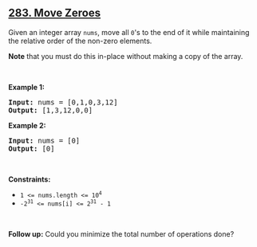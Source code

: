 <h2><a href="https://leetcode.com/problems/move-zeroes">283. Move Zeroes</a></h2><p>Given an integer array <code>nums</code>, move all <code>0</code>&#39;s to the end of it while maintaining the relative order of the non-zero elements.</p>

<p><strong>Note</strong> that you must do this in-place without making a copy of the array.</p>

<p>&nbsp;</p>
<p><strong class="example">Example 1:</strong></p>
<pre><strong>Input:</strong> nums = [0,1,0,3,12]
<strong>Output:</strong> [1,3,12,0,0]
</pre><p><strong class="example">Example 2:</strong></p>
<pre><strong>Input:</strong> nums = [0]
<strong>Output:</strong> [0]
</pre>
<p>&nbsp;</p>
<p><strong>Constraints:</strong></p>

<ul>
	<li><code>1 &lt;= nums.length &lt;= 10<sup>4</sup></code></li>
	<li><code>-2<sup>31</sup> &lt;= nums[i] &lt;= 2<sup>31</sup> - 1</code></li>
</ul>

<p>&nbsp;</p>
<strong>Follow up:</strong> Could you minimize the total number of operations done?
